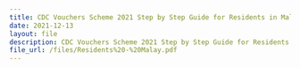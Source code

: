 ```yaml
---
title: CDC Vouchers Scheme 2021 Step by Step Guide for Residents in Malay
date: 2021-12-13
layout: file
description: CDC Vouchers Scheme 2021 Step by Step Guide for Residents in Malay
file_url: /files/Residents%20-%20Malay.pdf
---
```





